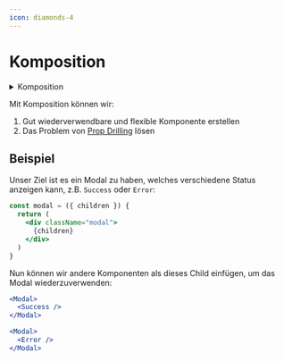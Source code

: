 ```yaml
---
icon: diamonds-4
---
```


# Komposition

<details>

<summary>Komposition</summary>

Verschiedene Komponenten miteinander kombinieren, indem wir das [`children`-Prop ](../komponenten-props-und-jsx/props/children.md)oder ein anderes definiertes Prop nutzen.

</details>

Mit Komposition können wir:

1. Gut wiederverwendbare und flexible Komponente erstellen
2. Das Problem von [Prop Drilling](prop-drilling.md) lösen

## Beispiel

Unser Ziel ist es ein Modal zu haben, welches verschiedene Status anzeigen kann, z.B. `Success` oder `Error`:

```jsx
const modal = ({ children }) {
  return (
    <div className="modal">
      {children}
    </div>
  )
} 
```

Nun können wir andere Komponenten als dieses Child einfügen, um das Modal wiederzuverwenden:

```jsx
<Modal>
  <Success />  
</Modal>

<Modal>
  <Error />  
</Modal>
```
